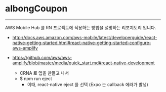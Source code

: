 # albongCoupon
---

AWS Mobile Hub 를 RN 프로젝트에 적용하는 방법을 설명하는 리포지토리 입니다.

* http://docs.aws.amazon.com/aws-mobile/latest/developerguide/react-native-getting-started.html#react-native-getting-started-configure-aws-amplify


* https://github.com/aws/aws-amplify/blob/master/media/quick_start.md#react-native-development
    * CRNA 로 앱을 만들고 나서
    * $ npm run eject
        * 이때, react-native eject 를 선택 (Expo 는 callback 에러가 발생)
